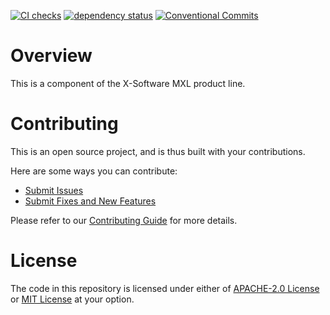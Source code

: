 [![CI checks](https://github.com/x-software-com/mxl-base/actions/workflows/check.yml/badge.svg)](https://github.com/x-software-com/mxl-base/actions/workflows/check.yml)
[![dependency status](https://deps.rs/repo/github/x-software-com/mxl-base/status.svg)](https://deps.rs/repo/github/x-software-com/mxl-base)
[![Conventional Commits](https://img.shields.io/badge/Conventional%20Commits-1.0.0-yellow.svg)](https://conventionalcommits.org)


# Overview

This is a component of the X-Software MXL product line.

# Contributing

This is an open source project, and is thus built with your contributions.

Here are some ways you can contribute:

* [Submit Issues][contributing:submit-issue]
* [Submit Fixes and New Features][contributing:submit-pr]

Please refer to our [Contributing Guide](CONTRIBUTING.md) for more details.

[contributing:submit-issue]: https://github.com/x-software-com/mxl-base/issues/new/choose
[contributing:submit-pr]: https://github.com/x-software-com/mxl-base/pulls

# License

The code in this repository is licensed under either of [APACHE-2.0 License](LICENSE-APACHE) or [MIT License](LICENSE-MIT) at your option.
